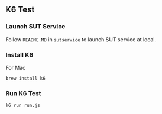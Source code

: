 K6 Test
--

### Launch SUT Service
Follow `README.MD` in `sutservice` to launch SUT service at local.

### Install K6
For Mac
```commandline
brew install k6
```

### Run K6 Test
```commandline
k6 run run.js
```
